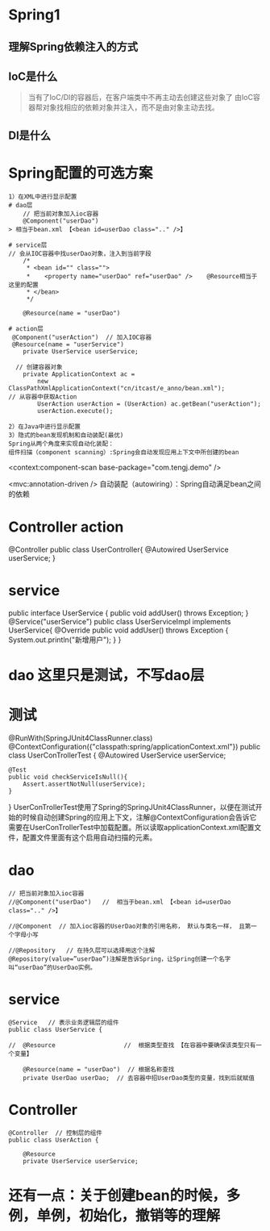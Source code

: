 # Spring1
## 理解Spring依赖注入的方式
## IoC是什么
> 当有了IoC/DI的容器后，在客户端类中不再主动去创建这些对象了
> 由IoC容器帮对象找相应的依赖对象并注入，而不是由对象主动去找。
## DI是什么

# Spring配置的可选方案
	1）在XML中进行显示配置
	# dao层
		// 把当前对象加入ioc容器
		@Component("userDao")   
	> 相当于bean.xml 【<bean id=userDao class=".." />】

	# service层
	// 会从IOC容器中找userDao对象，注入到当前字段
		/*
		 * <bean id="" class=""> 
		 *	  <property name="userDao" ref="userDao" />    @Resource相当于这里的配置
		 * </bean>
		 */

		@Resource(name = "userDao")

	# action层
	 @Component("userAction")  // 加入IOC容器
	 @Resource(name = "userService")
		private UserService userService;

	  // 创建容器对象
		private ApplicationContext ac = 
			new ClassPathXmlApplicationContext("cn/itcast/e_anno/bean.xml");
	// 从容器中获取Action
			UserAction userAction = (UserAction) ac.getBean("userAction");
			userAction.execute();

	2）在Java中进行显示配置
	3）隐式的bean发现机制和自动装配(最优)
	Spring从两个角度来实现自动化装配：
	组件扫描（component scanning）:Spring会自动发现应用上下文中所创建的bean
<!-- 加了下面2局就可以直接使用spring注解 -->
<!-- 自动扫描的包名 -->
<context:component-scan base-package="com.tengj.demo" />
<!-- 默认的注解映射的支持 -->
<mvc:annotation-driven />
	自动装配（autowiring）：Spring自动满足bean之间的依赖
# Controller action
@Controller
public class UserController{
    @Autowired
	UserService userService;
}

# service
public interface UserService {
	public void addUser() throws Exception;
}
@Service("userService")
public class UserServiceImpl implements UserService{
@Override
	public void addUser() throws Exception {
		System.out.println("新增用户");
	}
}

# dao 这里只是测试，不写dao层
# 测试
@RunWith(SpringJUnit4ClassRunner.class)
@ContextConfiguration({"classpath:spring/applicationContext.xml"})
public class UserConTrollerTest {
	@Autowired
	UserService userService;
	
	@Test
	public void checkServiceIsNull(){
		Assert.assertNotNull(userService);
	}
}
UserConTrollerTest使用了Spring的SpringJUnit4ClassRunner，以便在测试开始的时候自动创建Spring的应用上下文，注解@ContextConfiguration会告诉它需要在UserConTrollerTest中加载配置。所以读取applicationContext.xml配置文件，配置文件里面有这个启用自动扫描的元素。


 
 
 # dao
 
	// 把当前对象加入ioc容器
	//@Component("userDao")   //  相当于bean.xml 【<bean id=userDao class=".." />】

	//@Component  // 加入ioc容器的UserDao对象的引用名称， 默认与类名一样， 且第一个字母小写

	//@Repository   // 在持久层可以选择用这个注解
	@Repository(value=”userDao”)注解是告诉Spring，让Spring创建一个名字叫“userDao”的UserDao实例。
# service
	@Service   // 表示业务逻辑层的组件
	public class UserService {

	//	@Resource					//  根据类型查找 【在容器中要确保该类型只有一个变量】

		@Resource(name = "userDao")  // 根据名称查找
		private UserDao userDao;  // 去容器中招UserDao类型的变量，找到后就赋值
# Controller
	@Controller  // 控制层的组件
	public class UserAction {

		@Resource
		private UserService userService;


# 还有一点：关于创建bean的时候，多例，单例，初始化，撤销等的理解
